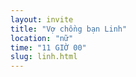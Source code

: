 ```yaml
---
layout: invite
title: "Vợ chồng bạn Linh"
location: "nữ"
time: "11 GIỜ 00"
slug: linh.html
---
```


